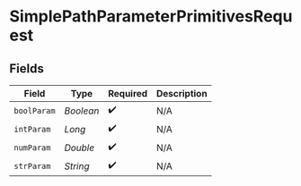 # SimplePathParameterPrimitivesRequest


## Fields

| Field              | Type               | Required           | Description        |
| ------------------ | ------------------ | ------------------ | ------------------ |
| `boolParam`        | *Boolean*          | :heavy_check_mark: | N/A                |
| `intParam`         | *Long*             | :heavy_check_mark: | N/A                |
| `numParam`         | *Double*           | :heavy_check_mark: | N/A                |
| `strParam`         | *String*           | :heavy_check_mark: | N/A                |